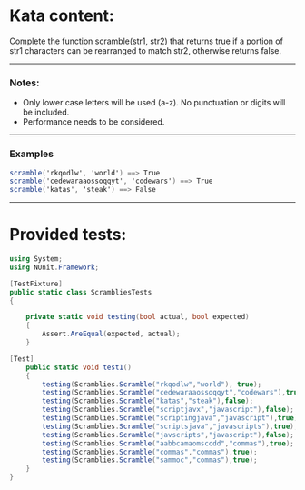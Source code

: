 # Kata content:
Complete the function scramble(str1, str2) that returns true if a portion of str1 characters can be rearranged to match str2, otherwise returns false.
___
### Notes:
- Only lower case letters will be used (a-z). No punctuation or digits will be included.
- Performance needs to be considered.
___
### Examples
```C#
scramble('rkqodlw', 'world') ==> True
scramble('cedewaraaossoqqyt', 'codewars') ==> True
scramble('katas', 'steak') ==> False
```
___
# Provided tests:
```C#
using System;
using NUnit.Framework;

[TestFixture]
public static class ScrambliesTests 
{

    private static void testing(bool actual, bool expected) 
    {
        Assert.AreEqual(expected, actual);
    }

[Test]
    public static void test1() 
    {
        testing(Scramblies.Scramble("rkqodlw","world"), true);
        testing(Scramblies.Scramble("cedewaraaossoqqyt","codewars"),true);
        testing(Scramblies.Scramble("katas","steak"),false);
        testing(Scramblies.Scramble("scriptjavx","javascript"),false);
        testing(Scramblies.Scramble("scriptingjava","javascript"),true);
        testing(Scramblies.Scramble("scriptsjava","javascripts"),true);
        testing(Scramblies.Scramble("javscripts","javascript"),false);
        testing(Scramblies.Scramble("aabbcamaomsccdd","commas"),true);
        testing(Scramblies.Scramble("commas","commas"),true);
        testing(Scramblies.Scramble("sammoc","commas"),true);
    }
}

```